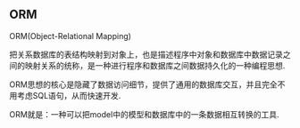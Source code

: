 <!--
 * @Description: 
 * @Version: 1.0
 * @Author: DaLao
 * @Email: dalao_li@163.com
 * @Date: 2021-10-06 13:11:32
 * @LastEditors: DaLao
 * @LastEditTime: 2022-01-02 21:03:51
-->

## ORM

ORM(Object-Relational Mapping) 

把关系数据库的表结构映射到对象上，也是描述程序中对象和数据库中数据记录之间的映射关系的统称，是一种进行程序和数据库之间数据持久化的一种编程思想.

ORM思想的核心是隐藏了数据访问细节，提供了通用的数据库交互，并且完全不用考虑SQL语句，从而快速开发.

ORM就是：一种可以把model中的模型和数据库中的一条数据相互转换的工具.